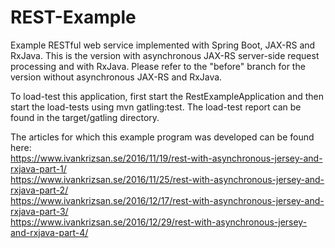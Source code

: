 # REST-Example
Example RESTful web service implemented with Spring Boot, JAX-RS and RxJava.
This is the version with asynchronous JAX-RS server-side request processing and with RxJava.
Please refer to the "before" branch for the version without asynchronous JAX-RS and RxJava.

To load-test this application, first start the RestExampleApplication and then start the load-tests using mvn gatling:test.
The load-test report can be found in the target/gatling directory.

The articles for which this example program was developed can be found here:<br/>
https://www.ivankrizsan.se/2016/11/19/rest-with-asynchronous-jersey-and-rxjava-part-1/<br/>
https://www.ivankrizsan.se/2016/11/25/rest-with-asynchronous-jersey-and-rxjava-part-2/<br/>
https://www.ivankrizsan.se/2016/12/17/rest-with-asynchronous-jersey-and-rxjava-part-3/<br/>
https://www.ivankrizsan.se/2016/12/29/rest-with-asynchronous-jersey-and-rxjava-part-4/<br/>
